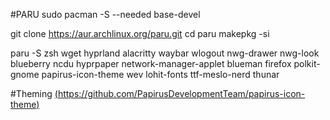 #PARU
sudo pacman -S --needed base-devel

git clone https://aur.archlinux.org/paru.git
cd paru
makepkg -si



paru -S zsh wget hyprland alacritty waybar wlogout nwg-drawer nwg-look blueberry ncdu hyprpaper network-manager-applet blueman firefox
polkit-gnome papirus-icon-theme wev lohit-fonts ttf-meslo-nerd thunar

#Theming
[(https://github.com/PapirusDevelopmentTeam/papirus-icon-theme)](https://github.com/PapirusDevelopmentTeam/papirus-icon-theme)
